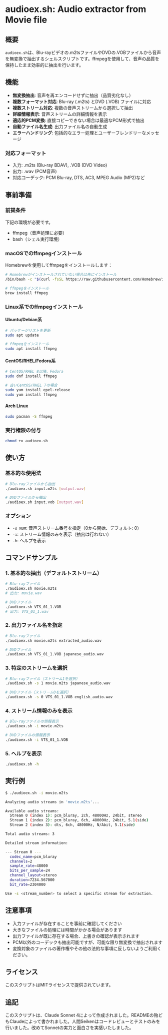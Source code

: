# audioex.sh: Audio extractor from Movie file

## 概要

`audioex.sh`は、Blu-rayビデオの.m2tsファイルやDVDの.VOBファイルから音声を無変換で抽出するシェルスクリプトです。ffmpegを使用して、音声の品質を保持したまま効率的に抽出を行います。

## 機能

- **無変換抽出**: 音声を再エンコードせずに抽出（品質劣化なし）
- **複数フォーマット対応**: Blu-ray (.m2ts) とDVD (.VOB) ファイルに対応
- **複数ストリーム対応**: 複数の音声ストリームから選択して抽出
- **詳細情報表示**: 音声ストリームの詳細情報を表示
- **適応的PCM変換**: 直接コピーできない場合は最適なPCM形式で抽出
- **自動ファイル名生成**: 出力ファイル名の自動生成
- **エラーハンドリング**: 包括的なエラー処理とユーザーフレンドリーなメッセージ

### 対応フォーマット

- 入力: .m2ts (Blu-ray BDAV), .VOB (DVD Video)
- 出力: .wav (PCM音声)
- 対応コーデック: PCM Blu-ray, DTS, AC3, MPEG Audio (MP2)など

## 事前準備

### 前提条件

下記の環境が必要です。

- ffmpeg（音声処理に必要）
- bash（シェル実行環境）

### macOSでのffmpegインストール

Homebrewを使用してffmpegをインストールします：

```bash
# Homebrewがインストールされていない場合は先にインストール
/bin/bash -c "$(curl -fsSL https://raw.githubusercontent.com/Homebrew/install/HEAD/install.sh)"

# ffmpegをインストール
brew install ffmpeg
```

### Linux系でのffmpegインストール

#### Ubuntu/Debian系

```bash
# パッケージリストを更新
sudo apt update

# ffmpegをインストール
sudo apt install ffmpeg
```

#### CentOS/RHEL/Fedora系

```bash
# CentOS/RHEL 8以降、Fedora
sudo dnf install ffmpeg

# 古いCentOS/RHEL 7の場合
sudo yum install epel-release
sudo yum install ffmpeg
```

#### Arch Linux

```bash
sudo pacman -S ffmpeg
```

### 実行権限の付与

```bash
chmod +x audioex.sh
```

## 使い方

### 基本的な使用法

```bash
# Blu-rayファイルから抽出
./audioex.sh input.m2ts [output.wav]

# DVDファイルから抽出
./audioex.sh input.vob [output.wav]
```

### オプション

- `-s NUM`: 音声ストリーム番号を指定（0から開始、デフォルト: 0）
- `-i`: ストリーム情報のみを表示（抽出は行わない）
- `-h`: ヘルプを表示

## コマンドサンプル

### 1. 基本的な抽出（デフォルトストリーム）

```bash
# Blu-rayファイル
./audioex.sh movie.m2ts
# 出力: movie.wav

# DVDファイル
./audioex.sh VTS_01_1.VOB
# 出力: VTS_01_1.wav
```

### 2. 出力ファイル名を指定

```bash
# Blu-rayファイル
./audioex.sh movie.m2ts extracted_audio.wav

# DVDファイル
./audioex.sh VTS_01_1.VOB japanese_audio.wav
```

### 3. 特定のストリームを選択

```bash
# Blu-rayファイル（ストリーム1を選択）
./audioex.sh -s 1 movie.m2ts japanese_audio.wav

# DVDファイル（ストリーム0を選択）
./audioex.sh -s 0 VTS_01_1.VOB english_audio.wav
```

### 4. ストリーム情報のみを表示

```bash
# Blu-rayファイルの情報表示
./audioex.sh -i movie.m2ts

# DVDファイルの情報表示
./audioex.sh -i VTS_01_1.VOB
```

### 5. ヘルプを表示

```bash
./audioex.sh -h
```

## 実行例

```bash
$ ./audioex.sh -i movie.m2ts

Analyzing audio streams in 'movie.m2ts'...

Available audio streams:
  Stream 0 (index 1): pcm_bluray, 2ch, 48000Hz, 24bit, stereo
  Stream 1 (index 2): pcm_bluray, 6ch, 48000Hz, 24bit, 5.1(side)
  Stream 2 (index 3): dts, 6ch, 48000Hz, N/Abit, 5.1(side)

Total audio streams: 3

Detailed stream information:

--- Stream 0 ---
  codec_name=pcm_bluray
  channels=2
  sample_rate=48000
  bits_per_sample=24
  channel_layout=stereo
  duration=7234.567000
  bit_rate=2304000

Use -s <stream_number> to select a specific stream for extraction.
```

## 注意事項

- 入力ファイルが存在することを事前に確認してください
- 大きなファイルの処理には時間がかかる場合があります
- 出力ファイルが既に存在する場合、上書きの確認が表示されます
- PCM以外のコーデックも抽出可能ですが、可能な限り無変換で抽出されます
- 変換対象のファイルの著作権やその他の法的な事項に反しないようご利用ください。

## ライセンス

このスクリプトはMITライセンスで提供されています。

## 追記

このスクリプトは、Claude Sonnet 4によって作成されました。READMEの殆どもClaudeによって書かれました。人間Seikenはコードレビューとテストのみを行いました。改めてSonnetの実力と面白さを実感いたしました。
